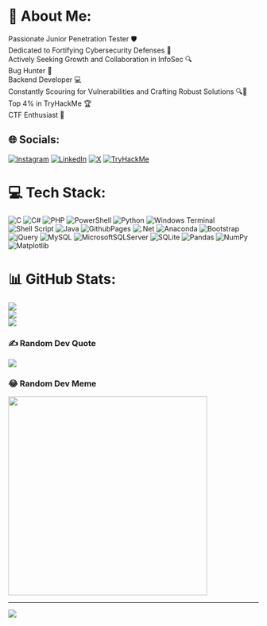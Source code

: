 # 💫 About Me:
Passionate Junior Penetration Tester 🛡️<br>Dedicated to Fortifying Cybersecurity Defenses 💼<br>Actively Seeking Growth and Collaboration in InfoSec 🔍<br>Bug Hunter 🐛 <br>Backend Developer 💻 <br>Constantly Scouring for Vulnerabilities and Crafting Robust Solutions 🔍🔨<br>Top 4% in TryHackMe  🏆<br>CTF Enthusiast 🚀


## 🌐 Socials:
[![Instagram](https://img.shields.io/badge/Instagram-%23E4405F.svg?logo=Instagram&logoColor=white)](https://instagram.com/h_p_official) [![LinkedIn](https://img.shields.io/badge/LinkedIn-%230077B5.svg?logo=linkedin&logoColor=white)](https://linkedin.com/in/harsh-prajapati13) [![X](https://img.shields.io/badge/X-black.svg?logo=X&logoColor=white)](https://x.com/h_p_official) 
<a href="https://tryhackme.com/p/hpof1c14l"  target="_blank"><img src="https://tryhackme-badges.s3.amazonaws.com/hpof1c14l.png" alt="TryHackMe"></a>


# 💻 Tech Stack:
![C](https://img.shields.io/badge/c-%2300599C.svg?style=for-the-badge&logo=c&logoColor=white) ![C#](https://img.shields.io/badge/c%23-%23239120.svg?style=for-the-badge&logo=csharp&logoColor=white) ![PHP](https://img.shields.io/badge/php-%23777BB4.svg?style=for-the-badge&logo=php&logoColor=white) ![PowerShell](https://img.shields.io/badge/PowerShell-%235391FE.svg?style=for-the-badge&logo=powershell&logoColor=white) ![Python](https://img.shields.io/badge/python-3670A0?style=for-the-badge&logo=python&logoColor=ffdd54) ![Windows Terminal](https://img.shields.io/badge/Windows%20Terminal-%234D4D4D.svg?style=for-the-badge&logo=windows-terminal&logoColor=white) ![Shell Script](https://img.shields.io/badge/shell_script-%23121011.svg?style=for-the-badge&logo=gnu-bash&logoColor=white) ![Java](https://img.shields.io/badge/java-%23ED8B00.svg?style=for-the-badge&logo=openjdk&logoColor=white) ![GithubPages](https://img.shields.io/badge/github%20pages-121013?style=for-the-badge&logo=github&logoColor=white) ![.Net](https://img.shields.io/badge/.NET-5C2D91?style=for-the-badge&logo=.net&logoColor=white) ![Anaconda](https://img.shields.io/badge/Anaconda-%2344A833.svg?style=for-the-badge&logo=anaconda&logoColor=white) ![Bootstrap](https://img.shields.io/badge/bootstrap-%238511FA.svg?style=for-the-badge&logo=bootstrap&logoColor=white) ![jQuery](https://img.shields.io/badge/jquery-%230769AD.svg?style=for-the-badge&logo=jquery&logoColor=white) ![MySQL](https://img.shields.io/badge/mysql-%2300000f.svg?style=for-the-badge&logo=mysql&logoColor=white) ![MicrosoftSQLServer](https://img.shields.io/badge/Microsoft%20SQL%20Server-CC2927?style=for-the-badge&logo=microsoft%20sql%20server&logoColor=white) ![SQLite](https://img.shields.io/badge/sqlite-%2307405e.svg?style=for-the-badge&logo=sqlite&logoColor=white) ![Pandas](https://img.shields.io/badge/pandas-%23150458.svg?style=for-the-badge&logo=pandas&logoColor=white) ![NumPy](https://img.shields.io/badge/numpy-%23013243.svg?style=for-the-badge&logo=numpy&logoColor=white) ![Matplotlib](https://img.shields.io/badge/Matplotlib-%23ffffff.svg?style=for-the-badge&logo=Matplotlib&logoColor=black)
# 📊 GitHub Stats:
![](https://github-readme-stats.vercel.app/api?username=harsh-prajapati1312&theme=vue-dark&hide_border=true&include_all_commits=false&count_private=false)<br/>
![](https://github-readme-streak-stats.herokuapp.com/?user=harsh-prajapati1312&theme=vue-dark&hide_border=true)<br/>
![](https://github-readme-stats.vercel.app/api/top-langs/?username=harsh-prajapati1312&theme=vue-dark&hide_border=true&include_all_commits=false&count_private=false&layout=compact)



### ✍️ Random Dev Quote
![](https://quotes-github-readme.vercel.app/api?type=horizontal&theme=radical)

### 😂 Random Dev Meme
<img src='https://randommeme-five.vercel.app/' style="height: 400px;"/>

---
[![](https://visitcount.itsvg.in/api?id=harsh-prajapati1312&icon=0&color=0)](https://visitcount.itsvg.in)

<!-- Proudly created with GPRM ( https://gprm.itsvg.in ) -->
